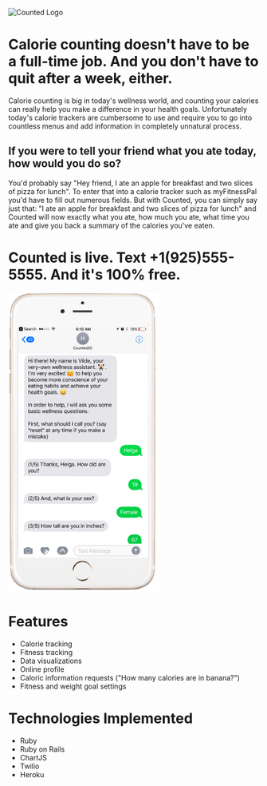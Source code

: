 ![Counted Logo](https://counted.herokuapp.com/assets/COUNTED-af03236d0859931ab53b0e383aa9ce948431b6135698322d43a5a4ac365d201c.png)

# Calorie counting doesn't have to be a full-time job. And you don't have to quit after a week, either.

Calorie counting is big in today's wellness world, and counting your calories can really help you make a difference in your health goals. Unfortunately today's calorie trackers are cumbersome to use and require you to go into countless menus and add information in completely unnatural process. 

## If you were to tell your friend what you ate today, how would you do so?
You'd probably say "Hey friend, I ate an apple for breakfast and two slices of pizza for lunch". To enter that into a calorie tracker such as myFitnessPal you'd have to fill out numerous fields. But with Counted, you can simply say just that: "I ate an apple for breakfast and two slices of pizza for lunch" and Counted will now exactly what you ate, how much you ate, what time you ate and give you back a summary of the calories you've eaten.

# Counted is live. Text +1(925)555-5555. And it's 100% free.
<img src="https://github.com/govindrai/CountedIO/blob/development/app/assets/images/iphone_messages.png?raw=true" height="600px">

# Features
- Calorie tracking
- Fitness tracking
- Data visualizations
- Online profile
- Caloric information requests ("How many calories are in banana?")
- Fitness and weight goal settings

# Technologies Implemented
- Ruby
- Ruby on Rails
- ChartJS
- Twilio
- Heroku
